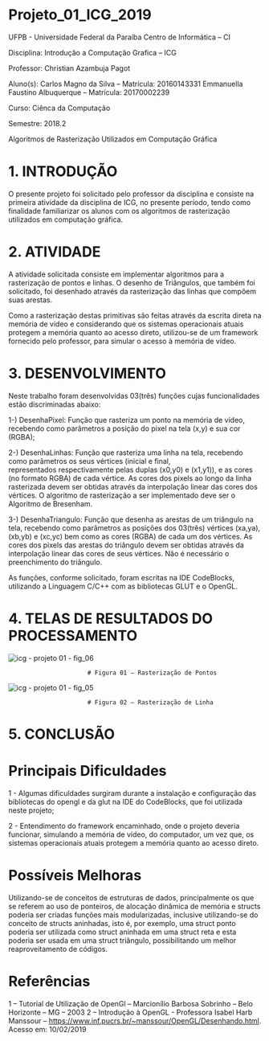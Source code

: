 # Projeto_01_ICG_2019

UFPB - Universidade Federal da Paraíba  Centro de Informática – CI 
 
Disciplina: Introdução a Computação Grafica – ICG 
 
Professor: Christian Azambuja Pagot 
 
Aluno(s): Carlos Magno da Silva – Matrícula: 20160143331 
Emmanuella Faustino Albuquerque – Matrícula:  20170002239  
 
Curso: Ciênca da Computação  
 
Semestre: 2018.2 

Algoritmos de Rasterização Utilizados em Computação Gráfica 
 
 
# 1. INTRODUÇÃO 
O presente projeto foi solicitado pelo professor da disciplina e consiste na primeira atividade da disciplina de ICG, 
no presente período, tendo como finalidade familiarizar os alunos com os algoritmos de rasterização utilizados em computação
gráfica. 

# 2. ATIVIDADE 
A atividade solicitada consiste em implementar  algoritmos  para  a  rasterização  de pontos e linhas. O desenho de Triângulos,
 que também foi solicitado, foi desenhado através da rasterização das linhas que compõem suas arestas.  
 
Como a rasterização destas primitivas são feitas através da escrita direta na memória de vídeo e considerando que os sistemas 
operacionais atuais protegem a memória quanto ao acesso direto, utilizou-se de um framework fornecido pelo professor, para 
simular o acesso à memória de vídeo.

# 3. DESENVOLVIMENTO 
Neste trabalho foram desenvolvidas 03(três) funções cujas funcionalidades estão discriminadas abaixo: 
 
1-) DesenhaPixel: Função que rasteriza um ponto na memória de vídeo, recebendo como parâmetros a posição do pixel na tela 
(x,y) e sua cor (RGBA);  

2-) DesenhaLinhas: Função que rasteriza uma linha na tela, recebendo como parâmetros os seus vértices (inicial  e  final,  
representados  respectivamente  pelas  duplas  (x0,y0)  e  (x1,y1)),  e  as  cores (no formato RGBA) de cada vértice. As cores
 dos pixels ao longo da linha rasterizada devem ser obtidas através da interpolação linear das cores dos vértices. O algoritmo
 de rasterização a ser implementado deve ser o Algoritmo de Bresenham.
 
3-) DesenhaTriangulo: Função  que  desenha  as  arestas  de  um  triângulo  na  tela, recebendo como parâmetros as posições dos
03(três) vértices (xa,ya), (xb,yb) e (xc,yc) bem como as cores (RGBA) de cada um dos vértices. As cores dos pixels das arestas
do triângulo devem ser obtidas através da  interpolação  linear  das  cores  de  seus  vértices.  Não  é  necessário  o  
preenchimento  do triângulo. 
 
As funções, conforme solicitado, foram escritas na IDE CodeBlocks, utilizando a Linguagem C/C++ com as bibliotecas GLUT e 
o OpenGL. 

# 4. TELAS DE RESULTADOS DO PROCESSAMENTO 

![icg - projeto 01 - fig_06](https://user-images.githubusercontent.com/46049252/52759223-376d1e80-2ff2-11e9-9a5c-2ed607e8b152.png)

                          # Figura 01 – Rasterização de Pontos 

![icg - projeto 01 - fig_05](https://user-images.githubusercontent.com/46049252/52759228-40f68680-2ff2-11e9-9db9-1dc2dba49b7b.png)

                          # Figura 02 – Rasterização de Linha 

# 5. CONCLUSÃO 
 
# Principais Dificuldades    
    
1 -  Algumas dificuldades surgiram durante a instalação e configuração das bibliotecas do opengl e da glut na IDE do 
CodeBlocks, que foi utilizada neste projeto; 
 
2 - Entendimento do framework encaminhado, onde o projeto deveria funcionar, simulando a memória de vídeo, do computador, 
um vez que, os sistemas operacionais atuais protegem a memória quanto ao acesso direto. 

# Possíveis Melhoras 
 
Utilizando-se de conceitos de estruturas de dados, principalmente os que se referem ao uso de ponteiros, de alocação 
dinâmica de memória e structs poderia ser criadas funções mais modularizadas, inclusive utilizando-se do conceito de 
structs aninhadas, isto é, por exemplo, uma struct ponto poderia ser utilizada como struct aninhada em uma struct reta e 
esta poderia ser usada em uma struct triângulo, possibilitando um melhor reaproveitamento de códigos.  

# Referências  
 
1 – Tutorial de Utilização de OpenGl – Marcionílio Barbosa Sobrinho – Belo Horizonte – MG – 2003 
2 – Introdução à OpenGL - Professora Isabel Harb Manssour – https://www.inf.pucrs.br/~manssour/OpenGL/Desenhando.html.    
    Acesso em: 10/02/2019 
 









